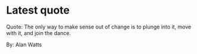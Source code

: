 # Latest quote 

Quote: The only way to make sense out of change is to plunge into it, move with it, and join the dance. 

By: Alan Watts